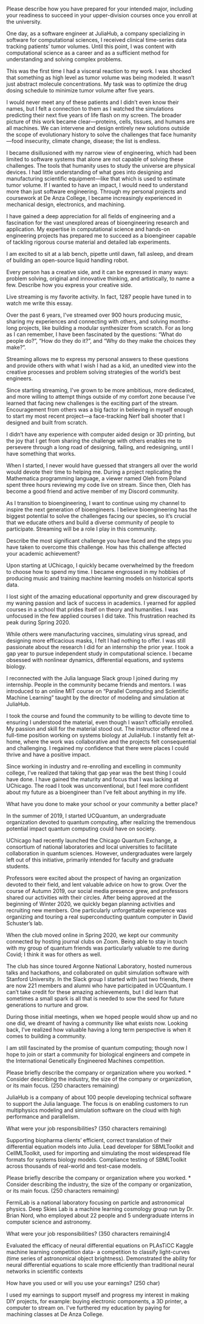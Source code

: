 Please describe how you have prepared for your intended major, including your readiness to succeed in your upper-division courses once you enroll at the university.

One day, as a software engineer at JuliaHub, a company specializing in software for computational sciences, I received clinical time-series data tracking patients’ tumor volumes. Until this point, I was content with computational science as a career and as a sufficient method for understanding and solving complex problems.

This was the first time I had a visceral reaction to my work. I was shocked that something as high level as tumor volume was being modeled. It wasn’t just abstract molecule concentrations. My task was to optimize the drug dosing schedule to minimize tumor volume after five years. 

I would never meet any of these patients and I didn’t even know their names, but I felt a connection to them as I watched the simulations predicting their next five years of life flash on my screen. The broader picture of this work became clear—proteins, cells, tissues, and humans are all machines. We can intervene and design entirely new solutions outside the scope of evolutionary history to solve the challenges that face humanity—food insecurity, climate change, disease; the list is endless.

I became disillusioned with my narrow view of engineering, which had been limited to software systems that alone are not capable of solving these challenges. The tools that humanity uses to study the universe are physical devices. I had little understanding of what goes into designing and manufacturing scientific equipment—like that which is used to estimate tumor volume. If I wanted to have an impact, I would need to understand more than just software engineering. Through my personal projects and coursework at De Anza College, I became increasingly experienced in mechanical design, electronics, and machining.

I have gained a deep appreciation for all fields of engineering and a fascination for the vast unexplored areas of bioengineering research and application. My expertise in computational science and hands-on engineering projects has prepared me to succeed as a bioengineer capable of tackling rigorous course material and detailed lab experiments. 

I am excited to sit at a lab bench, pipette until dawn, fall asleep, and dream of building an open-source liquid handling robot.






Every person has a creative side, and it can be expressed in many ways: problem solving, original and innovative thinking, and artistically, to name a few. Describe how you express your creative side.

Live streaming is my favorite activity. In fact, 1287 people have tuned in to watch me write this essay.

Over the past 6 years, I've streamed over 900 hours producing music, sharing my experiences and connecting with others, and solving months-long projects, like building a modular synthesizer from scratch. For as long as I can remember, I have been fascinated by the questions: “What do people do?”, “How do they do it?”, and “Why do they make the choices they make?”.

Streaming allows me to express my personal answers to these questions and provide others with what I wish I had as a kid, an unedited view into the creative processes and problem solving strategies of the world’s best engineers.

Since starting streaming, I've grown to be more ambitious, more dedicated, and more willing to attempt things outside of my comfort zone because I’ve learned that facing new challenges is the exciting part of the stream. Encouragement from others was a big factor in believing in myself enough to start my most recent project—a face-tracking Nerf ball shooter that I designed and built from scratch.

I didn’t have any experience with computer aided design or 3D printing, but the joy that I get from sharing the challenge with others enables me to persevere through a long road of designing, failing, and redesigning, until I have something that works. 

When I started, I never would have guessed that strangers all over the world would devote their time to helping me. During a project replicating the Mathematica programming language, a viewer named Oleh from Poland spent three hours reviewing my code live on stream. Since then, Oleh has become a good friend and active member of my Discord community. 

As I transition to bioengineering, I want to continue using my channel to inspire the next generation of bioengineers. I believe bioengineering has the biggest potential to solve the challenges facing our species, so it’s crucial that we educate others and build a diverse community of people to participate. Streaming will be a role I play in this community.


Describe the most significant challenge you have faced and the steps you have taken to overcome this challenge. How has this challenge affected your academic achievement?

Upon starting at UChicago, I quickly became overwhelmed by the freedom to choose how to spend my time. I became engrossed in my hobbies of producing music and training machine learning models on historical sports data.

I lost sight of the amazing educational opportunity and grew discouraged by my waning passion and lack of success in academics. I yearned for applied courses in a school that prides itself on theory and humanities. I was unfocused in the few applied courses I did take. This frustration reached its peak during Spring 2020. 

While others were manufacturing vaccines, simulating virus spread, and designing more efficacious masks, I felt I had nothing to offer. I was still passionate about the research I did for an internship the prior year. I took a gap year to pursue independent study in computational science. I became obsessed with nonlinear dynamics, differential equations, and systems biology.

I reconnected with the Julia language Slack group I joined during my internship. People in the community became friends and mentors. I was introduced to an online MIT course on “Parallel Computing and Scientific Machine Learning” taught by the director of modeling and simulation at JuliaHub. 


I took the course and found the community to be willing to devote time to ensuring I understood the material, even though I wasn’t officially enrolled. My passion and skill for the material stood out. The instructor offered me a full-time position working on systems biology at JuliaHub. I instantly felt at-home, where the work was collaborative and the projects felt consequential and challenging. I regained my confidence that there were places I could thrive and have a positive impact.

Since working in industry and re-enrolling and excelling in community college, I’ve realized that taking that gap year was the best thing I could have done. I have gained the maturity and focus that I was lacking at UChicago. The road I took was unconventional, but I feel more confident about my future as a bioengineer than I’ve felt about anything in my life. 


What have you done to make your school or your community a better place?

In the summer of 2019, I started UCQuantum, an undergraduate organization devoted to quantum computing, after realizing the tremendous potential impact quantum computing could have on society. 

UChicago had recently launched the Chicago Quantum Exchange, a consortium of national laboratories and local universities to facilitate collaboration in quantum sciences. However, undergraduates were largely left out of this initiative, primarily intended for faculty and graduate students.

Professors were excited about the prospect of having an organization devoted to their field, and lent valuable advice on how to grow. Over the course of Autumn 2019, our social media presence grew, and professors shared our activities with their circles. After being approved at the beginning of Winter 2020, we quickly began planning activities and recruiting new members. One particularly unforgettable experience was organizing and touring a real superconducting quantum computer in David Schuster’s lab. 

When the club moved online in Spring 2020, we kept our community connected by hosting journal clubs on Zoom. Being able to stay in touch with my group of quantum friends was particularly valuable to me during Covid; I think it was for others as well.

The club has since toured Argonne National Laboratory, hosted numerous talks and hackathons, and collaborated on qubit simulation software with Stanford University. In the Slack group I started with just two friends, there are now 221 members and alumni who have participated in UCQuantum. I can’t take credit for these amazing achievements, but I did learn that sometimes a small spark is all that is needed to sow the seed for future generations to nurture and grow. 

During those initial meetings, when we hoped people would show up and no one did, we dreamt of having a community like what exists now. Looking back, I’ve realized how valuable having a long term perspective is when it comes to building a community.

I am still fascinated by the promise of quantum computing; though now I hope to join or start a community for biological engineers and compete in the International Genetically Engineered Machines competition.






Please briefly describe the company or organization where you worked. *
Consider describing the industry, the size of the company or organization, or its main focus.
(250 characters remaining)

JuliaHub is a company of about 100 people developing technical software to support the Julia language. The focus is on enabling customers to run multiphysics modeling and simulation software on the cloud with high performance and parallelism.

What were your job responsibilities? (350 characters remaining)

Supporting biopharma clients’ efficient, correct translation of their differential equation models into Julia. 
Lead developer for SBMLToolkit and CellMLToolkit, used for importing and simulating the most widespread file formats for systems biology models. 
Compliance testing of SBMLToolkit across thousands of real-world and test-case models.


Please briefly describe the company or organization where you worked. *
Consider describing the industry, the size of the company or organization, or its main focus.
(250 characters remaining)

FermiLab is a national laboratory focusing on particle and astronomical physics. Deep Skies Lab is a machine learning cosmology group run by Dr. Brian Nord, who employed about 22 people and 5 undergraduate interns in computer science and astronomy. 


What were your job responsibilities? (350 characters remaining)4

Evaluated the efficacy of neural differential equations on PLAsTiCC Kaggle machine learning competition data- a competition to classify light-curves (time series of astronomical object brightness). 
Demonstrated the ability for neural differential equations to scale more efficiently than traditional neural networks in scientific contexts 


How have you used or will you use your earnings? (250 char)

I used my earnings to support myself and progress my interest in making DIY projects, for example: buying electronic components, a 3D printer, a computer to stream on. I've furthered my education by paying for machining classes at De Anza College.

 